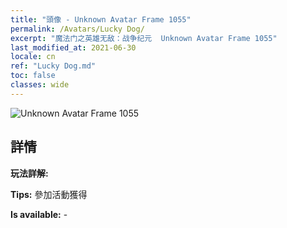 ```yaml
---
title: "頭像 - Unknown Avatar Frame 1055"
permalink: /Avatars/Lucky Dog/
excerpt: "魔法门之英雄无敌：战争纪元  Unknown Avatar Frame 1055"
last_modified_at: 2021-06-30
locale: cn
ref: "Lucky Dog.md"
toc: false
classes: wide
---
```

 ![Unknown Avatar Frame 1055](/images/a/avatarFrame_55.png)

## 詳情

 **玩法詳解:**  

 **Tips:** 參加活動獲得 

 **Is available:**  - 


